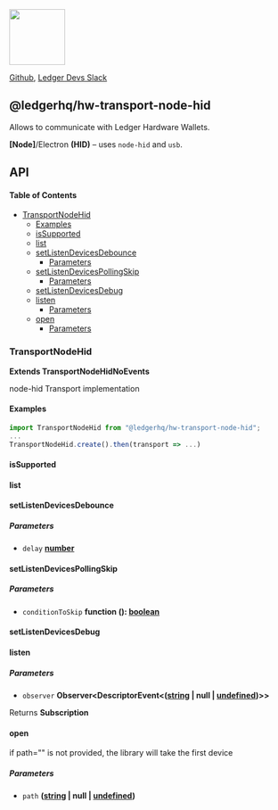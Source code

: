 <img src="https://user-images.githubusercontent.com/211411/34776833-6f1ef4da-f618-11e7-8b13-f0697901d6a8.png" height="100" />

[Github](https://github.com/LedgerHQ/ledgerjs/),
[Ledger Devs Slack](https://ledger-dev.slack.com/)

## @ledgerhq/hw-transport-node-hid

Allows to communicate with Ledger Hardware Wallets.

**\[Node]**/Electron **(HID)** – uses `node-hid` and `usb`.

## API

<!-- Generated by documentation.js. Update this documentation by updating the source code. -->

#### Table of Contents

*   [TransportNodeHid](#transportnodehid)
    *   [Examples](#examples)
    *   [isSupported](#issupported)
    *   [list](#list)
    *   [setListenDevicesDebounce](#setlistendevicesdebounce)
        *   [Parameters](#parameters)
    *   [setListenDevicesPollingSkip](#setlistendevicespollingskip)
        *   [Parameters](#parameters-1)
    *   [setListenDevicesDebug](#setlistendevicesdebug)
    *   [listen](#listen)
        *   [Parameters](#parameters-2)
    *   [open](#open)
        *   [Parameters](#parameters-3)

### TransportNodeHid

**Extends TransportNodeHidNoEvents**

node-hid Transport implementation

#### Examples

```javascript
import TransportNodeHid from "@ledgerhq/hw-transport-node-hid";
...
TransportNodeHid.create().then(transport => ...)
```

#### isSupported

#### list

#### setListenDevicesDebounce

##### Parameters

*   `delay` **[number](https://developer.mozilla.org/docs/Web/JavaScript/Reference/Global_Objects/Number)** 

#### setListenDevicesPollingSkip

##### Parameters

*   `conditionToSkip` **function (): [boolean](https://developer.mozilla.org/docs/Web/JavaScript/Reference/Global_Objects/Boolean)** 

#### setListenDevicesDebug

#### listen

##### Parameters

*   `observer` **Observer\<DescriptorEvent<([string](https://developer.mozilla.org/docs/Web/JavaScript/Reference/Global_Objects/String) | null | [undefined](https://developer.mozilla.org/docs/Web/JavaScript/Reference/Global_Objects/undefined))>>** 

Returns **Subscription** 

#### open

if path="" is not provided, the library will take the first device

##### Parameters

*   `path` **([string](https://developer.mozilla.org/docs/Web/JavaScript/Reference/Global_Objects/String) | null | [undefined](https://developer.mozilla.org/docs/Web/JavaScript/Reference/Global_Objects/undefined))** 
